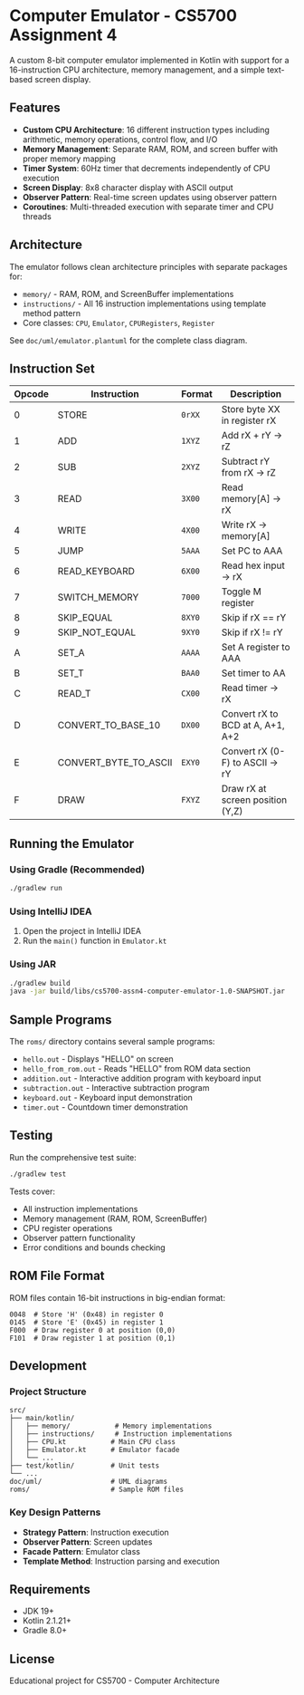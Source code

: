 # Computer Emulator - CS5700 Assignment 4

A custom 8-bit computer emulator implemented in Kotlin with support for a 16-instruction CPU architecture, memory management, and a simple text-based screen display.

## Features

- **Custom CPU Architecture**: 16 different instruction types including arithmetic, memory operations, control flow, and I/O
- **Memory Management**: Separate RAM, ROM, and screen buffer with proper memory mapping
- **Timer System**: 60Hz timer that decrements independently of CPU execution
- **Screen Display**: 8x8 character display with ASCII output
- **Observer Pattern**: Real-time screen updates using observer pattern
- **Coroutines**: Multi-threaded execution with separate timer and CPU threads

## Architecture

The emulator follows clean architecture principles with separate packages for:
- `memory/` - RAM, ROM, and ScreenBuffer implementations
- `instructions/` - All 16 instruction implementations using template method pattern
- Core classes: `CPU`, `Emulator`, `CPURegisters`, `Register`

See `doc/uml/emulator.plantuml` for the complete class diagram.

## Instruction Set

| Opcode | Instruction | Format | Description |
|--------|-------------|---------|-------------|
| 0 | STORE | `0rXX` | Store byte XX in register rX |
| 1 | ADD | `1XYZ` | Add rX + rY → rZ |
| 2 | SUB | `2XYZ` | Subtract rY from rX → rZ |
| 3 | READ | `3X00` | Read memory[A] → rX |
| 4 | WRITE | `4X00` | Write rX → memory[A] |
| 5 | JUMP | `5AAA` | Set PC to AAA |
| 6 | READ_KEYBOARD | `6X00` | Read hex input → rX |
| 7 | SWITCH_MEMORY | `7000` | Toggle M register |
| 8 | SKIP_EQUAL | `8XY0` | Skip if rX == rY |
| 9 | SKIP_NOT_EQUAL | `9XY0` | Skip if rX != rY |
| A | SET_A | `AAAA` | Set A register to AAA |
| B | SET_T | `BAA0` | Set timer to AA |
| C | READ_T | `CX00` | Read timer → rX |
| D | CONVERT_TO_BASE_10 | `DX00` | Convert rX to BCD at A, A+1, A+2 |
| E | CONVERT_BYTE_TO_ASCII | `EXY0` | Convert rX (0-F) to ASCII → rY |
| F | DRAW | `FXYZ` | Draw rX at screen position (Y,Z) |

## Running the Emulator

### Using Gradle (Recommended)
```bash
./gradlew run
```

### Using IntelliJ IDEA
1. Open the project in IntelliJ IDEA
2. Run the `main()` function in `Emulator.kt`

### Using JAR
```bash
./gradlew build
java -jar build/libs/cs5700-assn4-computer-emulator-1.0-SNAPSHOT.jar
```

## Sample Programs

The `roms/` directory contains several sample programs:

- `hello.out` - Displays "HELLO" on screen
- `hello_from_rom.out` - Reads "HELLO" from ROM data section
- `addition.out` - Interactive addition program with keyboard input
- `subtraction.out` - Interactive subtraction program
- `keyboard.out` - Keyboard input demonstration
- `timer.out` - Countdown timer demonstration

## Testing

Run the comprehensive test suite:
```bash
./gradlew test
```

Tests cover:
- All instruction implementations
- Memory management (RAM, ROM, ScreenBuffer)
- CPU register operations
- Observer pattern functionality
- Error conditions and bounds checking

## ROM File Format

ROM files contain 16-bit instructions in big-endian format:
```
0048  # Store 'H' (0x48) in register 0
0145  # Store 'E' (0x45) in register 1
F000  # Draw register 0 at position (0,0)
F101  # Draw register 1 at position (0,1)
```

## Development

### Project Structure
```
src/
├── main/kotlin/
│   ├── memory/           # Memory implementations
│   ├── instructions/     # Instruction implementations
│   ├── CPU.kt           # Main CPU class
│   ├── Emulator.kt      # Emulator facade
│   └── ...
├── test/kotlin/         # Unit tests
└── ...
doc/uml/                 # UML diagrams
roms/                    # Sample ROM files
```

### Key Design Patterns
- **Strategy Pattern**: Instruction execution
- **Observer Pattern**: Screen updates
- **Facade Pattern**: Emulator class
- **Template Method**: Instruction parsing and execution

## Requirements

- JDK 19+
- Kotlin 2.1.21+
- Gradle 8.0+

## License

Educational project for CS5700 - Computer Architecture

